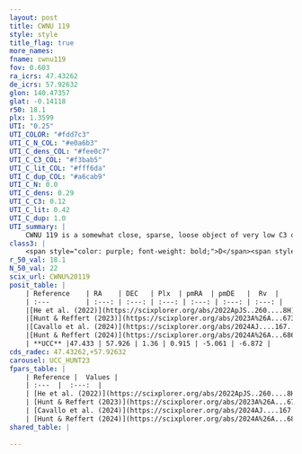 ```yaml
---
layout: post
title: CWNU 119
style: style
title_flag: true
more_names: 
fname: cwnu119
fov: 0.603
ra_icrs: 47.43262
de_icrs: 57.92632
glon: 140.47357
glat: -0.14118
r50: 18.1
plx: 1.3599
UTI: "0.25"
UTI_COLOR: "#fdd7c3"
UTI_C_N_COL: "#e0a6b3"
UTI_C_dens_COL: "#fee0c7"
UTI_C_C3_COL: "#f3bab5"
UTI_C_lit_COL: "#fff6da"
UTI_C_dup_COL: "#a6cab9"
UTI_C_N: 0.0
UTI_C_dens: 0.29
UTI_C_C3: 0.12
UTI_C_lit: 0.42
UTI_C_dup: 1.0
UTI_summary: |
    CWNU 119 is a somewhat close, sparse, loose object of very low C3 quality. It was recently reported in the literature.<br><br><span style="color: #99180f; font-weight: bold;">Warning: </span>contains less than 25 stars with <i>P>0.5</i> estimated.
class3: |
    <span style="color: purple; font-weight: bold;">D</span><span style="color: red; font-weight: bold;">C</span>
r_50_val: 18.1
N_50_val: 22
scix_url: CWNU%20119
posit_table: |
    | Reference    | RA    | DEC   | Plx  | pmRA  | pmDE   |  Rv  |
    | :---         | :---: | :---: | :---: | :---: | :---: | :---: |
    |[He et al. (2022)](https://scixplorer.org/abs/2022ApJS..260....8H) | 47.456 | 57.938 | 1.36 | 0.91 | -5.06 | -- |
    |[Hunt & Reffert (2023)](https://scixplorer.org/abs/2023A%26A...673A.114H) | 47.45 | 57.934 | 1.354 | 0.886 | -5.034 | -4.376 |
    |[Cavallo et al. (2024)](https://scixplorer.org/abs/2024AJ....167...12C) | 47.154 | 57.952 | 1.355 | -- | -- | -- |
    |[Hunt & Reffert (2024)](https://scixplorer.org/abs/2024A%26A...686A..42H) | 47.45 | 57.934 | 1.354 | 0.886 | -5.034 | -4.376 |
    | **UCC** |47.433 | 57.926 | 1.36 | 0.915 | -5.061 | -6.872 | 
cds_radec: 47.43262,+57.92632
carousel: UCC_HUNT23
fpars_table: |
    | Reference |  Values |
    | :---  |  :---:  |
    | [He et al. (2022)](https://scixplorer.org/abs/2022ApJS..260....8H) | `AG=1.65, m-M=9.25, logAge=8.2, Z=0.018` |
    | [Hunt & Reffert (2023)](https://scixplorer.org/abs/2023A%26A...673A.114H) | `AV50=1.949, diffAV50=0.976, MOD50=9.231, logAge50=7.759` |
    | [Cavallo et al. (2024)](https://scixplorer.org/abs/2024AJ....167...12C) | `AV50=1.93, dMod50=9.56, logAge50=7.5, [Fe/H]50=0.56` |
    | [Hunt & Reffert (2024)](https://scixplorer.org/abs/2024A%26A...686A..42H) | `MassJ=42.8957` |
shared_table: |
    
---
```

